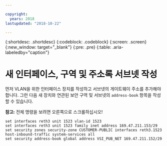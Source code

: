 ```yaml
---

copyright:
  years: 2018
lastupdated: "2018-10-22"

---
```


{:shortdesc: .shortdesc}
{:codeblock: .codeblock}
{:screen: .screen}
{:new_window: target="_blank"}
{:pre: .pre}
{:table: .aria-labeledby="caption"}

# 새 인터페이스, 구역 및 주소록 서브넷 작성
먼저 VLAN을 위한 인터페이스 장치를 작성하고 서브넷의 게이트웨이 주소를 추가해야 합니다. 그런 다음 새 장치와 연관된 보안 구역 및 서브넷의 `address-book` 항목을 작성할 수 있습니다.   

**참고:** 전체 명령을 보려면 오른쪽으로 스크롤하십시오!

```
set interfaces reth3 unit 1523 vlan-id 1523
set interfaces reth3 unit 1523 family inet address 169.47.211.153/29
set security zones security-zone CUSTOMER-PUBLIC interfaces reth3.1523 host-inbound-traffic system-services all
set security address-book global address VSI_PUB_NET 169.47.211.152/29
```
